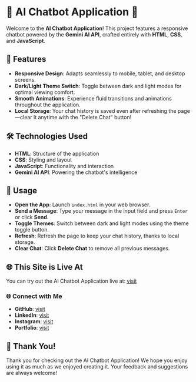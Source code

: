 # 🌟 AI Chatbot Application 🌟

Welcome to the **AI Chatbot Application**! This project features a responsive chatbot powered by the **Gemini AI API**, crafted entirely with **HTML**, **CSS**, and **JavaScript**.

## 🚀 Features

- **Responsive Design**: Adapts seamlessly to mobile, tablet, and desktop screens.
- **Dark/Light Theme Switch**: Toggle between dark and light modes for optimal viewing comfort.
- **Smooth Animations**: Experience fluid transitions and animations throughout the application.
- **Local Storage**: Your chat history is saved even after refreshing the page—clear it anytime with the "Delete Chat" button!

## 🛠️ Technologies Used

- **HTML**: Structure of the application
- **CSS**: Styling and layout
- **JavaScript**: Functionality and interaction
- **Gemini AI API**: Powering the chatbot's intelligence

## 📝 Usage

- **Open the App**: Launch `index.html` in your web browser.
- **Send a Message**: Type your message in the input field and press `Enter` or click **Send**.
- **Toggle Themes**: Switch between dark and light modes using the theme toggle button.
- **Refresh**: Refresh the page to keep your chat history, thanks to local storage.
- **Clear Chat**: Click **Delete Chat** to remove all previous messages.




## 🌐 This Site is Live At

You can try out the AI Chatbot Application live at: [visit](https://tinyurl.com/ai-chat-bot-pratham)



### 🌐 Connect with Me

- **GitHub**: [visit](https://github.com/prathamsingh19)
- **LinkedIn**: [visit](https://www.linkedin.com/in/prathamsingh19102003)
- **Instagram**: [visit](https://instagram.com/prathamsingh.__)
- **Portfolio**: [visit](https://tinyurl.com/prathamsingh) 



## 🙏 Thank You!

Thank you for checking out the AI Chatbot Application! We hope you enjoy using it as much as we enjoyed creating it. Your feedback and suggestions are always welcome!
















